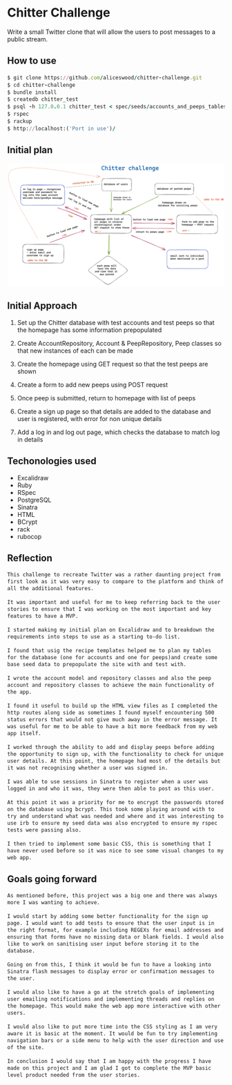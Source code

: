 Chitter Challenge
=================

Write a small Twitter clone that will allow the users to post messages to a public stream.

## How to use

```ruby
$ git clone https://github.com/aliceswood/chitter-challenge.git
$ cd chitter-challenge
$ bundle install
$ createdb chitter_test
$ psql -h 127.0.0.1 chitter_test < spec/seeds/accounts_and_peeps_tables.sql
$ rspec
$ rackup
$ http://localhost:('Port in use')/
```

## Initial plan

![initial plan](./initial_plan.png "initial plan")

## Initial Approach

1. Set up the Chitter database with test accounts and test peeps so that the homepage has some information prepopulated

2. Create AccountRepository, Account & PeepRepository, Peep classes so that new instances of each can be made

3. Create the homepage using GET request so that the test peeps are shown

4. Create a form to add new peeps using POST request

5. Once peep is submitted, return to homepage with list of peeps

6. Create a sign up page so that details are added to the database and user is registered, with error for non unique details

7. Add a log in and log out page, which checks the database to match log in details


## Techonologies used

- Excalidraw
- Ruby
- RSpec
- PostgreSQL
- Sinatra
- HTML
- BCrypt
- rack
- rubocop

## Reflection

	This challenge to recreate Twitter was a rather daunting project from first look as it was very easy to compare to the platform and think of all the additional features.
	
	It was important and useful for me to keep referring back to the user stories to ensure that I was working on the most important and key features to have a MVP.
	
	I started making my initial plan on Excalidraw and to breakdown the requirements into steps to use as a starting to-do list.
	
	I found that usig the recipe templates helped me to plan my tables  for the database (one for accounts and one for peeps)and create some base seed data to prepopulate the site with and test with.
	
	I wrote the account model and repository classes and also the peep account and repository classes to achieve the main functionality of the app.
	
	I found it useful to build up the HTML view files as I completed the http routes along side as sometimes I found myself encountering 500 status errors that would not give much away in the error message. It was useful for me to be able to have a bit more feedback from my web app itself.
	
	I worked through the ability to add and display peeps before adding the opportunity to sign up, with the functionality to check for unique user details. At this point, the homepage had most of the details but it was not recognising whether a user was signed in.
	
	I was able to use sessions in Sinatra to register when a user was logged in and who it was, they were then able to post as this user.
	
	At this point it was a priority for me to encrypt the passwords stored on the database using bcrypt. This took some playing around with to try and understand what was needed and where and it was interesting to use irb to ensure my seed data was also encrypted to ensure my rspec tests were passing also.
	
	I then tried to implement some basic CSS, this is something that I have never used before so it was nice to see some visual changes to my web app.
	

## Goals going forward
	
	As mentioned before, this project was a big one and there was always more I was wanting to achieve.
	
	I would start by adding some better functionality for the sign up page. I would want to add tests to ensure that the user input is in the right format, for example including REGEXs for email addresses and ensuring that forms have no missing data or blank fields. I would also like to work on sanitising user input before storing it to the database.
	
	Going on from this, I think it would be fun to have a looking into Sinatra flash messages to display error or confirmation messages to the user.
	
	I would also like to have a go at the stretch goals of implementing user emailing notifications and implementing threads and replies on the homepage. This would make the web app more interactive with other users.
	
	I would also like to put more time into the CSS styling as I am very aware it is basic at the moment. It would be fun to try implementing navigation bars or a side menu to help with the user direction and use of the site.
	
	In conclusion I would say that I am happy with the progress I have made on this project and I am glad I got to complete the MVP basic level product needed from the user stories.
